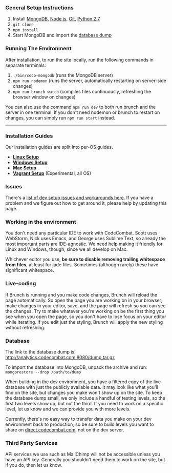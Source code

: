 ### General Setup Instructions

1. Install [MongoDB](https://www.mongodb.org/downloads#production), [Node.js](https://nodejs.org/en/download/), [Git](https://desktop.github.com/), [Python 2.7](https://www.python.org/download/releases/2.7/)
1. `git clone`
1. `npm install`
1. Start MongoDB and import the [database dump](#database)

### Running The Environment

After installation, to run the site locally, run the following commands in separate terminals:

1. `./bin/coco-mongodb` (runs the MongoDB server)
1. `npm run nodemon` (runs the server, automatically restarting on server-side changes)
1. `npm run brunch watch` (compiles files continuously, refreshing the browser window on changes)

You can also use the command `npm run dev` to both run brunch and the server in one terminal. If you don't need nodemon or brunch to restart on changes, you can simply run `npm run start` instead.

***

### Installation Guides

Our installation guides are split into per-OS guides.

* **[Linux Setup](https://github.com/codecombat/codecombat/wiki/Dev-Setup:-Linux)**
* **[Windows Setup](https://github.com/codecombat/codecombat/wiki/Dev-Setup:-Windows)**
* **[Mac Setup](https://github.com/codecombat/codecombat/wiki/Dev-Setup:-Mac)**
* **[Vagrant Setup](https://github.com/codecombat/codecombat/wiki/Dev-Setup:-Vagrant)** (Experimental, all OS)

### Issues

There's a [list of dev setup issues and workarounds here](https://github.com/codecombat/codecombat/wiki/Dev-Setup:-Issues). If you have a problem and we figure out how to get around it, please help by updating this page.

### Working in the environment

You don't need any particular IDE to work with CodeCombat. Scott uses WebStorm, Nick uses Emacs, and George uses Sublime Text, so already the most important parts are IDE-agnostic. We need help making it friendly for Linux and Windows, though, since we all develop on Mac.

Whichever editor you use, **be sure to disable removing trailing whitespace from files**, at least for jade files. Sometimes (although rarely) these have significant whitespace.

### Live-coding

If Brunch is running and you make code changes, Brunch will reload the page automatically. So open the page you are working on in your browser, make changes in your editor, save, and the page will refresh so you can see the changes. Try to make whatever you're working on be the first thing you see when you open the page, so you don't have to lose focus on your editor while iterating. If you edit just the styling, Brunch will apply the new styling without refreshing.

### Database

The link to the database dump is: http://analytics.codecombat.com:8080/dump.tar.gz

To import the database into MongoDB, unpack the archive and run: `mongorestore --drop /path/to/dump`

When building in the dev environment, you have a filtered copy of the live database with just the publicly available data. It may look like what you'll find on the site, but changes you make won't show up on the site. To keep the database dump small, we only include a handful of testing levels, so the first two levels show up, but not the third. If you need to work on a specific level, let us know and we can provide you with more levels.

Currently, there's no easy way to transfer data you make on your dev environment back to production, so be sure to build levels you want to share on [direct.codecombat.com](http://direct.codecombat.com/editor/level), not on the dev server.

### Third Party Services

API services we use such as MailChimp will not be accessible unless you have an API key. Generally you shouldn't need them to work on the site, but if you do, then let us know.